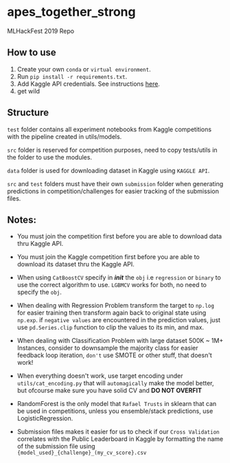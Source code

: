 # apes_together_strong

MLHackFest 2019 Repo

## How to use
1. Create your own `conda` or `virtual environment`.
2. Run `pip install -r requirements.txt`.
3. Add Kaggle API credentials. See instructions [here](https://github.com/Kaggle/kaggle-api#api-credentials).
4. get wild

## Structure
`test` folder contains all experiment notebooks from Kaggle competitions with the pipeline created in utils/models.

`src` folder is reserved for competition purposes, need to copy tests/utils in the folder to use the modules.

`data` folder is used for downloading dataset in Kaggle using `KAGGLE API`.

`src` and `test` folders must have their own `submission` folder when generating predictions in competition/challenges for easier tracking of the submission files.

## Notes:
* You must join the competition first before you are able to download data thru Kaggle API.

* You must join the Kaggle competition first before you are able to download its dataset thru the Kaggle API.

* When using `CatBoostCV` specify in *__init__* the `obj`  i.e `regression` or `binary` to use the correct algorithm to use. `LGBMCV` works for both, no need to specify the `obj`.

* When dealing with Regression Problem transform the target to `np.log` for easier training then transform again back to original state using `np.exp`. if `negative values` are encountered in the prediction values, just use `pd.Series.clip` function to clip the values to its min, and max.

* When dealing with Classification Problem with large dataset 500K ~ 1M+ Instances, consider to downsample the majority class for easier feedback loop iteration, `don't` use SMOTE or other stuff, that doesn't work!

* When everything doesn't work, use target encoding under `utils/cat_encoding.py` that will `automagically` make the model better, but ofcourse make sure you have solid CV and **DO NOT OVERFIT**

* RandomForest is the only model that `Rafael Trusts` in sklearn that can be used in competitions, unless you ensemble/stack predictions, use LogisticRegression.

* Submission files makes it easier for us to check if our `Cross Validation` correlates with the Public Leaderboard in Kaggle by formatting the name of the submission file using `{model_used}_{challenge}_(my_cv_score}.csv`



